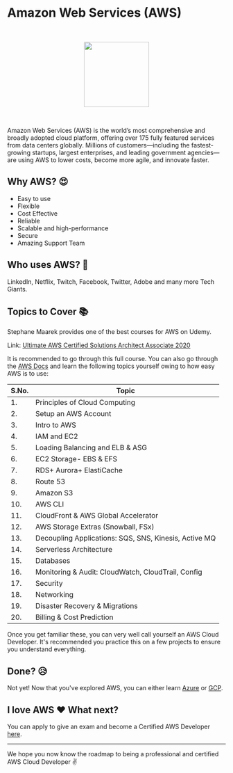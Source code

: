 # Amazon Web Services (AWS)
<br>
<p align="center"><img src="https://i.ibb.co/VQn6bqq/Amazon-Web-Services-logo-AWS.png" height="150"></p>
<br>

Amazon Web Services (AWS) is the world’s most comprehensive and broadly adopted cloud platform, offering over 175 fully featured services from data centers globally. Millions of customers—including the fastest-growing startups, largest enterprises, and leading government agencies—are using AWS to lower costs, become more agile, and innovate faster.

## Why AWS? :heart_eyes:
- Easy to use
- Flexible
- Cost Effective
- Reliable
- Scalable and high-performance
- Secure
- Amazing Support Team

## Who uses AWS? :raising_hand:
LinkedIn, Netflix, Twitch, Facebook, Twitter, Adobe and many more Tech Giants.

## Topics to Cover :books:

Stephane Maarek provides one of the best courses for AWS on Udemy. 

Link: [Ultimate AWS Certified Solutions Architect Associate 2020](https://www.udemy.com/course/aws-certified-solutions-architect-associate-saa-c02/)

It is recommended to go through this full course. You can also go through the [AWS Docs](https://docs.aws.amazon.com/) and learn the following topics yourself owing to how easy AWS is to use:

|S.No.|Topic|
|----|-----|
|1.|Principles of Cloud Computing|
|2.|Setup an AWS Account|
|3.|Intro to AWS|
|4.|IAM and EC2|
|5.|Loading Balancing and ELB & ASG|
|6.|EC2 Storage- EBS & EFS|
|7.|RDS+ Aurora+ ElastiCache|
|8.|Route 53|
|9.|Amazon S3|
|10.|AWS CLI|
|11.|CloudFront & AWS Global Accelerator|
|12.|AWS Storage Extras (Snowball, FSx)|
|13.|Decoupling Applications: SQS, SNS, Kinesis, Active MQ|
|14.|Serverless Architecture|
|15.|Databases|
|16.|Monitoring & Audit: CloudWatch, CloudTrail, Config|
|17.|Security|
|18.|Networking|
|19.|Disaster Recovery & Migrations|
|20.|Billing & Cost Prediction|

Once you get familiar these, you can very well call yourself an AWS Cloud Developer. It's recommended you practice this on a few projects to ensure you understand everything.


## Done? :disappointed_relieved:
Not yet! Now that you've explored AWS, you can either learn [Azure](./AZURE.md) or [GCP](./GCP.md).

## I love AWS :heart: What next? 
You can apply to give an exam and become a Certified AWS Developer [here](https://aws.amazon.com/certification/certified-developer-associate/).

<hr>

We hope you now know the roadmap to being a professional and certified AWS Cloud Developer :v: